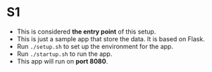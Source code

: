 # S1

* This is considered **the entry point** of this setup.
* This is just a sample app that store the data. It is based on Flask.
* Run `./setup.sh` to set up the environment for the app.
* Run `./startup.sh` to run the app.
* This app will run on **port 8080**.
